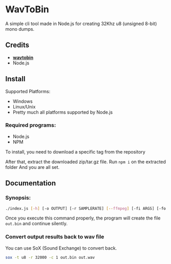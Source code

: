 # WavToBin

A simple cli tool made in Node.js for creating 32Khz u8 (unsigned 8-bit) mono dumps.

## Credits
- [**wavtobin**](https://github.com/rochars/wavefile)
- Node.js


## Install

Supported Platforms:

- Windows
- Linux/Unix
- Pretty much all platforms supported by Node.js

### Required programs:

- Node.js
- NPM

To install, you need to download a specific tag from the repository

After that, extract the downloaded zip/tar.gz file.
Run `npm i` on the extracted folder
And you are all set.

## Documentation

### Synopsis:

```sh
./index.js [-h] [-o OUTPUT] [-r SAMPLERATE] [--ffmpeg] [-fi ARGS] [-fo ARGS] FILE
```

Once you execute this command properly, the program will create the file `out.bin` and continue silently.

### Convert output results back to wav file

You can use SoX (Sound Exchange) to convert back.

```sh
sox -t u8 -r 32000 -c 1 out.bin out.wav
```

